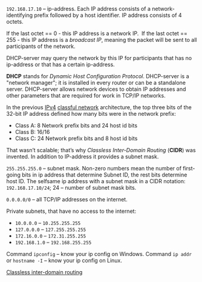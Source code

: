 `192.168.17.10` – ip-address. Each IP address consists of a network-identifying prefix followed by a host identifier. IP address consists of 4 octets.

If the last octet == 0 - this IP address is a network IP. 
If the last octet == 255 - this IP address is a *broadcast IP*, meaning the packet will be sent to all participants of the network.

DHCP-server may query the network by this IP for participants that has no ip-address or that has a certain ip-address. 

**DHCP** stands for *Dynamic Host Configuration Protocol*. DHCP-server is a "network manager"; it is installed in every router or can be a standalone server. DHCP-server allows network devices to obtain IP addresses and other parameters that are required for work in TCP/IP networks.

In the previous [IPv4](https://en.wikipedia.org/wiki/IPv4) [classful network](https://en.wikipedia.org/wiki/Classful_network) architecture, the top three bits of the 32-bit IP address defined how many bits were in the network prefix:
- Class A: 8 Network prefix bits and 24 host id bits
- Class B: 16/16
- Class C: 24 Network prefix bits and 8 host id bits

That wasn’t scalable; that’s why *Classless Inter-Domain Routing* (**CIDR**) was invented. In addition to IP-address it provides a subnet mask.

`255.255.255.0` – subnet mask. Non-zero numbers mean the number of first-going bits in ip address that determine Subnet ID, the rest bits determine host ID. The selfsame ip address with a subnet mask in a CIDR notation: `192.168.17.10/24`; 24 – number of subnet mask bits.

`0.0.0.0/0` – all TCP/IP addresses on the internet.

Private subnets, that have no access to the internet:
- `10.0.0.0` – `10.255.255.255`
- `127.0.0.0` – `127.255.255.255`
- `172.16.0.0` – `172.31.255.255`
- `192.168.1.0` – `192.168.255.255`

Command `ipconfig` – know your ip config on Windows.
Command `ip addr` or `hostname -I` – know your ip config on Linux.

[Classless inter-domain routing](https://en.wikipedia.org/wiki/Classless_Inter-Domain_Routing)
